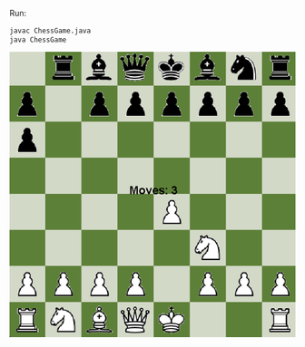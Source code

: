 Run:
```
javac ChessGame.java
java ChessGame
```

![alt text](https://github.com/Ajoukov/ChessAI/blob/main/Chess.png?raw=true)
